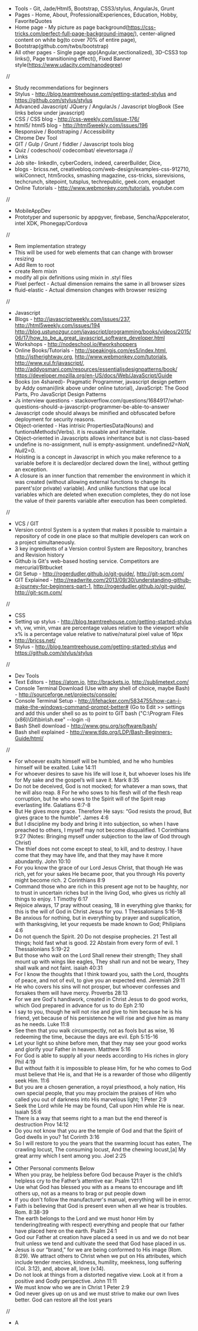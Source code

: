 

- Tools - Git, Jade/Html5, Bootstrap, CSS3/stylus, AngularJs, Grunt
- Pages - Home, About, ProfessionalExperiences, Education, Hobby, FavoriteQuotes
- Home page - My picture as page background(https://css-tricks.com/perfect-full-page-background-image/), center-aligned content on white bg(to cover 70% of entire page), 
- Bootstrap(github.com/twbs/bootstrap)
- All other pages - Single page app(Angular,sectionalized), 3D-CSS3 top links(), Page transitioning effect(), Fixed Banner style(https://www.udacity.com/nanodegree)

//
- Study recommendations for beginners
- Stylus - http://blog.teamtreehouse.com/getting-started-stylus and https://github.com/stylus/stylus
- Advanced Javascript/ JQuery / AngularJs / Javascript blogBook (See links below under javascript)
- CSS / CSS blog - http://css-weekly.com/issue-176/
- html5/ html5 blog - http://html5weekly.com/issues/196
- Responsive  / Bootstraping / Accessibility
- Chrome Dev Tool
-  GIT / Gulp / Grunt / fiddler / Javascript tools blog
- Quiz / codeschool/ codecombat/ elevetorsaga
//
- Links
- Job site- linkedIn, cyberCoders, indeed, careerBuilder, Dice, 
- blogs - bricss.net, creativebloq.com/web-design/examples-css-912710, wikiConnect, htm5rocks, smashing magazine, css-tricks, sixrevisions, techcrunch, sitepoint, tutsplus, techrepublic, geek.com, engadget
- Online Tutorials - http://www.webmonkey.com/tutorials, youtube.com

// 
- MobileAppDev
- Prototyper and supersonic by appgyver, firebase, Sencha/Appcelerator, intel XDK, Phonegap/Cordova

//
- Rem implementation strategy
- This will be used for web elements that can change with browser resizing
- Add Rem to root
- create Rem mixin
- modify all pix definitions using mixin in .styl files
- Pixel perfect - Actual dimension remains the same in all browser sizes
- fluid-elastic - Actual dimension changes with browser resizing

//
- Javascript
- Blogs - http://javascriptweekly.com/issues/237, http://html5weekly.com/issues/194 http://blog.ustunozgur.com/javascript/programming/books/videos/2015/06/17/how_to_be_a_great_javascript_software_developer.html
- Workshops -  http://nodeschool.io/#workshoppers
- Online Books/Tutorials - http://speakingjs.com/es5/index.html, http://jstherightway.org, http://www.webmonkey.com/tutorials, http://www.xul.fr/javascript/, http://addyosmani.com/resources/essentialjsdesignpatterns/book/ https://developer.mozilla.org/en-US/docs/Web/JavaScript/Guide
- Books (on 4shared)- Pragmatic Programmer, javascript design pettern by Addy osmani(link above under online tutorial), JavaScript: The Good Parts, Pro JavaScript Design Patterns
- Js interview questions - stackoverflow.com/questions/1684917/what-questions-should-a-javascript-programmer-be-able-to-answer
- Javascript code should always be minified and obfuscated before deployment for security reasons.
- Object-oriented - Has intrisic PropertiesData(Nouns) and funtionsMethods(Verbs). it is reusable and inheritable.
- Object-oriented in Javascripts allows inheritance but is not class-based
- undefine is no-assignment, null is empty-assignment. undefined*2=NaN, Null*2=0.
- Hoisting is a concept in Javascript in which you make reference to a variable before it is declared(or declared down the line), without getting an exception.
- A closure is an inner function that remember the environment in which it was created (without allowing external functions to change its parent's(or private) variable). And unlike functions that use local variables which are deleted when execution completes, they do not lose the value of their parents variable after execution has been completed.

//
- VCS / GIT
- Version control System is a system that makes it possible to maintain a repository of code in one place so that multiple developers can work on a project simultaneously.
- 3 key ingredients of a Version control System are Repository, branches and Revision history
- Github is Git's web-based hosting service. Competitors are mercurial/Bitbucket
- Git Setup - http://rogerdudler.github.io/git-guide/, http://git-scm.com/
- GIT Explained - http://readwrite.com/2013/09/30/understanding-github-a-journey-for-beginners-part-1, http://rogerdudler.github.io/git-guide/, http://git-scm.com/

//
- CSS
- Setting up stylus - http://blog.teamtreehouse.com/getting-started-stylus
- vh, vw, vmin, vmax are percentage values relative to the viewport while x% is a percentage value relative to native/natural pixel value of 16px
- http://bricss.net/
- Stylus - http://blog.teamtreehouse.com/getting-started-stylus and https://github.com/stylus/stylus

//
- Dev Tools
- Text Editors - https://atom.io, http://brackets.io, http://sublimetext.com/
- Console Terminal Download (Use with any shell of choice, maybe Bash) - http://sourceforge.net/projects/console/
- Console Terminal Setup - http://lifehacker.com/5834755/how-can-i-make-the-windows-command-prompt-better# (Go to Edit >> settings and add this under shell so as to point to GIT bash ("C:\Program Files (x86)\Git\bin\sh.exe" --login -i)
- Bash Shell download - http://www.gnu.org/software/bash/
- Bash shell explained - http://www.tldp.org/LDP/Bash-Beginners-Guide/html/

//
- For whoever exalts himself will be humbled, and he who humbles himself will be exalted. Luke 14:11
- For whoever desires to save his life will lose it, but whoever loses his life for My sake and the gospel’s will save it. Mark 8:35
- Do not be deceived, God is not mocked; for whatever a man sows, that he will also reap. 8 For he who sows to his flesh will of the flesh reap corruption, but he who sows to the Spirit will of the Spirit reap everlasting life. Galatians 6:7-8
- But He gives more grace. Therefore He says: “God resists the proud, But gives grace to the humble". James 4:6
- But I discipline my body and bring it into subjection, so when I have preached to others, I myself may not become disqualified. 1 Corinthians 9:27 (Notes: Bringing myself under subjection to the law of God through Christ)
- The thief does not come except to steal, to kill, and to destroy. I have come that they may have life, and that they may have it more abundantly. John 10:10
- For you know the grace of our Lord Jesus Christ, that though He was rich, yet for your sakes He became poor, that you through His poverty might become rich. 2 Corinthians 8:9
- Command those who are rich in this present age not to be haughty, nor to trust in uncertain riches but in the living God, who gives us richly all things to enjoy. 1 Timothy 6:17
- Rejoice always, 17 pray without ceasing, 18 in everything give thanks; for this is the will of God in Christ Jesus for you. 1 Thessalonians 5:16-18
- Be anxious for nothing, but in everything by prayer and supplication, with thanksgiving, let your requests be made known to God; Philipians 4:6
- Do not quench the Spirit. 20 Do not despise prophecies. 21 Test all things; hold fast what is good. 22 Abstain from every form of evil. 1 Thessalonians 5:19-22
- But those who wait on the Lord Shall renew their strength; They shall mount up with wings like eagles, They shall run and not be weary, They shall walk and not faint. isaiah 40:31
- For I know the thoughts that I think toward you, saith the Lord, thoughts of peace, and not of evil, to give you an expected end. Jeremiah 29:11
- He who covers his sins will not prosper, but whoever confesses and forsakes them will have mercy. Proverbs 28:13
- For we are God's handiwork, created in Christ Jesus to do good works, which God prepared in advance for us to do Eph 2:10
- I say to you, though he will not rise and give to him because he is his friend, yet because of his persistence he will rise and give him as many as he needs. Luke 11:8
- See then that you walk circumspectly, not as fools but as wise, 16 redeeming the time, because the days are evil. Eph 5:15-16
- Let your light so shine before men, that they may see your good works and glorify your Father in heaven. Matthew 5:16
- For God is able to supply all your needs according to His riches in glory Phil 4:19
- But without faith it is impossible to please Him, for he who comes to God must believe that He is, and that He is a rewarder of those who diligently seek Him. 11:6
- But you are a chosen generation, a royal priesthood, a holy nation, His own special people, that you may proclaim the praises of Him who called you out of darkness into His marvelous light; 1 Peter 2:9
- Seek the Lord while He may be found, Call upon Him while He is near. Isaiah 55:6
- There is a way that seems right to a man but the end thereof is destruction Prov 14:12
- Do you not know that you are the temple of God and that the Spirit of God dwells in you? 1st Corinth 3:16 
- So I will restore to you the years that the swarming locust has eaten, The crawling locust, The consuming locust, And the chewing locust,[a] My great army which I sent among you. Joel 2:25
- 
- Other Personal comments Below
- When you pray, be helpless before God because Prayer is the child’s helpless cry to the Father’s attentive ear. Psalm 121:1
- Use what God has blessed you with as a means to encourage and lift others up, not as a means to brag or put people down
- If you don't  follow the manufacturer's manual, everything will be in error.
- Faith is believing that God is present even when all we hear is troubles. Rom. 8:38-39
- The earth belongs to the Lord and we must honor Him by tendering(treating with respect) everything and people that our father have placed here on the earth. Psalm 24:1
- God our Father at creation have placed a seed in us and we do not bear fruit unless we tend and cultivate the seed that God hase placed in us.
- Jesus is our “brand,” for we are being conformed to His image (Rom. 8:29). We attract others to Christ when we put on His attributes, which include tender mercies, kindness, humility, meekness, long suffering (Col. 3:12), and, above all, love (v.14).
- Do not look at things from a distorted negative view. Look at it from a positive and Godly perspective. John 11:11
- We must know who we are in Christ 1 Peter 2:9
- God never gives up on us and we must strive to make our own lives better. God can restore all the lost years 


//
- A

